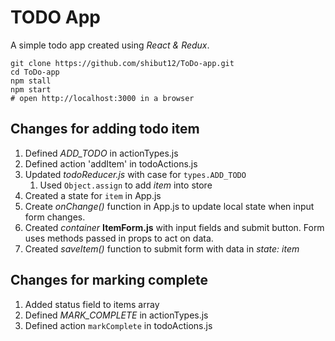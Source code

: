 # TODO App

A simple todo app created using _React & Redux_.

```shell
git clone https://github.com/shibut12/ToDo-app.git
cd ToDo-app
npm stall
npm start
# open http://localhost:3000 in a browser
```

## Changes for adding todo item

1. Defined _ADD_TODO_ in actionTypes.js
2. Defined action 'addItem' in todoActions.js
3. Updated _todoReducer.js_ with case for `types.ADD_TODO`
    1. Used `Object.assign` to add _item_ into store
5. Created a state for `item` in App.js
6. Create _onChange()_ function in App.js to update local state when input form changes.
7. Created _container_ __ItemForm.js__ with input fields and submit button. Form uses methods passed in props to act on data.
8. Created _saveItem()_ function to submit form with data in _state: item_

## Changes for marking complete

1. Added status field to items array 
2. Defined _MARK_COMPLETE_ in actionTypes.js
3. Defined action `markComplete` in todoActions.js
